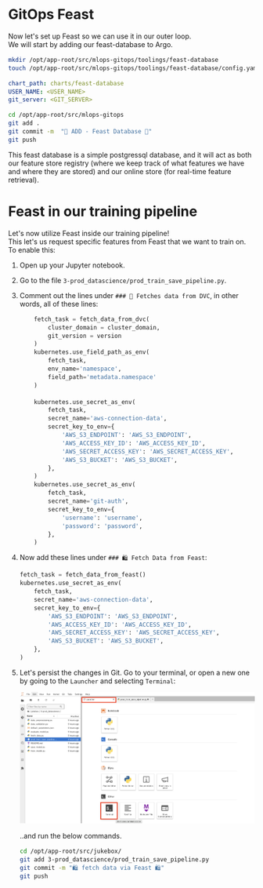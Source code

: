 # GitOps Feast

Now let's set up Feast so we can use it in our outer loop.  
We will start by adding our feast-database to Argo.  

```bash
mkdir /opt/app-root/src/mlops-gitops/toolings/feast-database
touch /opt/app-root/src/mlops-gitops/toolings/feast-database/config.yaml
```

```yaml
chart_path: charts/feast-database
USER_NAME: <USER_NAME>
git_server: <GIT_SERVER>
```

```bash
cd /opt/app-root/src/mlops-gitops
git add .
git commit -m  "🍕 ADD - Feast Database 🍕"
git push
```

This feast database is a simple postgressql database, and it will act as both our feature store registry (where we keep track of what features we have and where they are stored) and our online store (for real-time feature retrieval).  

# Feast in our training pipeline

Let's now utilize Feast inside our training pipeline!  
This let's us request specific features from Feast that we want to train on.  
To enable this:

1. Open up your Jupyter notebook.
2. Go to the file `3-prod_datascience/prod_train_save_pipeline.py`.
3. Comment out the lines under `### 🍇 Fetches data from DVC`, in other words, all of these lines:
    ```python
        fetch_task = fetch_data_from_dvc(
            cluster_domain = cluster_domain,
            git_version = version
        )
        kubernetes.use_field_path_as_env(
            fetch_task,
            env_name='namespace',
            field_path='metadata.namespace'
        )

        kubernetes.use_secret_as_env(
            fetch_task,
            secret_name='aws-connection-data',
            secret_key_to_env={
                'AWS_S3_ENDPOINT': 'AWS_S3_ENDPOINT',
                'AWS_ACCESS_KEY_ID': 'AWS_ACCESS_KEY_ID',
                'AWS_SECRET_ACCESS_KEY': 'AWS_SECRET_ACCESS_KEY',
                'AWS_S3_BUCKET': 'AWS_S3_BUCKET',
            },
        )
        kubernetes.use_secret_as_env(
            fetch_task,
            secret_name='git-auth',
            secret_key_to_env={
                'username': 'username',
                'password': 'password',
            },
        )
    ```
4. Now add these lines under `### 🛍️ Fetch Data from Feast`:
    ```python
    fetch_task = fetch_data_from_feast()
    kubernetes.use_secret_as_env(
        fetch_task,
        secret_name='aws-connection-data',
        secret_key_to_env={
            'AWS_S3_ENDPOINT': 'AWS_S3_ENDPOINT',
            'AWS_ACCESS_KEY_ID': 'AWS_ACCESS_KEY_ID',
            'AWS_SECRET_ACCESS_KEY': 'AWS_SECRET_ACCESS_KEY',
            'AWS_S3_BUCKET': 'AWS_S3_BUCKET',
        },
    )    
    ```
5. Let's persist the changes in Git. Go to your terminal, or open a new one by going to the `Launcher` and selecting `Terminal`:

   ![open-terminal.png](./images/open-terminal.png)

   ..and run the below commands.

    ```bash
    cd /opt/app-root/src/jukebox/
    git add 3-prod_datascience/prod_train_save_pipeline.py
    git commit -m "🛍️ fetch data via Feast 🛍️"
    git push
    ```